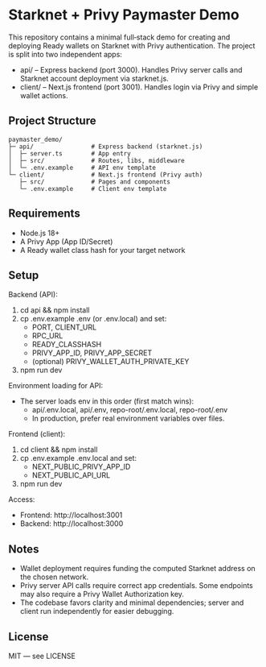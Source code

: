 # Starknet + Privy Paymaster Demo

This repository contains a minimal full‑stack demo for creating and deploying Ready wallets on Starknet with Privy authentication. The project is split into two independent apps:

- api/ – Express backend (port 3000). Handles Privy server calls and Starknet account deployment via starknet.js.
- client/ – Next.js frontend (port 3001). Handles login via Privy and simple wallet actions.

## Project Structure

```
paymaster_demo/
├─ api/                # Express backend (starknet.js)
│  ├─ server.ts        # App entry
│  ├─ src/             # Routes, libs, middleware
│  └─ .env.example     # API env template
└─ client/             # Next.js frontend (Privy auth)
   ├─ src/             # Pages and components
   └─ .env.example     # Client env template
```

## Requirements

- Node.js 18+
- A Privy App (App ID/Secret)
- A Ready wallet class hash for your target network

## Setup

Backend (API):

1. cd api && npm install
2. cp .env.example .env (or .env.local) and set:
   - PORT, CLIENT_URL
   - RPC_URL
   - READY_CLASSHASH
   - PRIVY_APP_ID, PRIVY_APP_SECRET
   - (optional) PRIVY_WALLET_AUTH_PRIVATE_KEY
3. npm run dev

Environment loading for API:

- The server loads env in this order (first match wins):
  - api/.env.local, api/.env, repo-root/.env.local, repo-root/.env
  - In production, prefer real environment variables over files.

Frontend (client):

1. cd client && npm install
2. cp .env.example .env.local and set:
   - NEXT_PUBLIC_PRIVY_APP_ID
   - NEXT_PUBLIC_API_URL
3. npm run dev

Access:

- Frontend: http://localhost:3001
- Backend: http://localhost:3000

## Notes

- Wallet deployment requires funding the computed Starknet address on the chosen network.
- Privy server API calls require correct app credentials. Some endpoints may also require a Privy Wallet Authorization key.
- The codebase favors clarity and minimal dependencies; server and client run independently for easier debugging.

## License

MIT — see LICENSE
